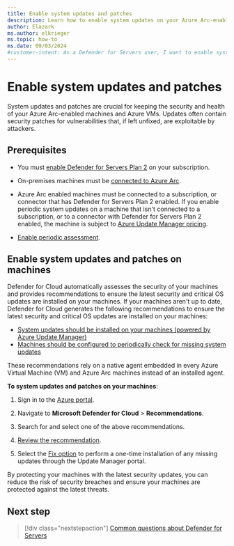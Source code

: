 ```yaml
---
title: Enable system updates and patches
description: Learn how to enable system updates on your Azure Arc-enabled machines and Azure VMs to keep them secure and healthy.
author: Elazark
ms.author: elkrieger
ms.topic: how-to
ms.date: 09/03/2024
#customer-intent: As a Defender for Servers user, I want to enable system updates on my Azure Arc-enabled machines and Azure VMs to keep them secure and healthy.
---
```


# Enable system updates and patches

System updates and patches are crucial for keeping the security and health of your Azure Arc-enabled machines and Azure VMs. Updates often contain security patches for vulnerabilities that, if left unfixed, are exploitable by attackers. 

## Prerequisites

- You must [enable Defender for Servers Plan 2](tutorial-enable-servers-plan.md#enable-the-defender-for-servers-plan) on your subscription.

- On-premises machines must be [connected to Azure Arc](quickstart-onboard-machines.md).

- Azure Arc enabled machines must be connected to a subscription, or connector that has Defender for Servers Plan 2 enabled. If you enable periodic system updates on a machine that isn't connected to a subscription, or to a connector with Defender for Servers Plan 2 enabled, the machine is subject to [Azure Update Manager pricing](https://azure.microsoft.com/pricing/details/azure-update-management-center/).

- [Enable periodic assessment](/azure/update-manager/assessment-options).

## Enable system updates and patches on machines

Defender for Cloud automatically assesses the security of your machines and provides recommendations to ensure the latest security and critical OS updates are installed on your machines. If your machines aren't up to date, Defender for Cloud generates the following recommendations to ensure the latest security and critical OS updates are installed on your machines:

- [System updates should be installed on your machines (powered by Azure Update Manager)](https://portal.azure.com/#blade/Microsoft_Azure_Security/RecommendationsBlade/assessmentKey/e1145ab1-eb4f-43d8-911b-36ddf771d13f)
- [Machines should be configured to periodically check for missing system updates](https://portal.azure.com/#blade/Microsoft_Azure_Security/RecommendationsBlade/assessmentKey/2Fbd876905-5b84-4f73-ab2d-2e7a7c4568d9)

These recommendations rely on a native agent embedded in every Azure Virtual Machine (VM) and Azure Arc machines instead of an installed agent.

**To system updates and patches on your machines**:

1. Sign in to the [Azure portal](https://portal.azure.com).

1. Navigate to **Microsoft Defender for Cloud** > **Recommendations**.

1. Search for and select one of the above recommendations.

1. [Review the recommendation](review-security-recommendations.md).

1. Select the [Fix option](implement-security-recommendations.md#use-the-fix-option) to perform a one-time installation of any missing updates through the Update Manager portal.

By protecting your machines with the latest security updates, you can reduce the risk of security breaches and ensure your machines are protected against the latest threats.

## Next step

> [!div class="nextstepaction"]
> [Common questions about Defender for Servers](faq-defender-for-servers.yml)
